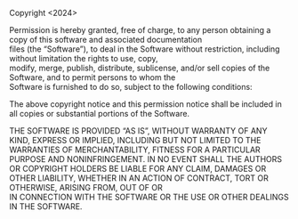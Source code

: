 

Copyright <2024> <Aymar Sedami NAHUM>

Permission is hereby granted, free of charge, to any person obtaining a copy of this software and associated documentation <br />
files (the “Software”), to deal in the Software without restriction, including without limitation the rights to use, copy, <br />
modify, merge, publish, distribute, sublicense, and/or sell copies of the Software, and to permit persons to whom the      <br />
Software is furnished to do so, subject to the following conditions:

The above copyright notice and this permission notice shall be included in all copies or substantial portions of the Software. <br/>

THE SOFTWARE IS PROVIDED “AS IS”, WITHOUT WARRANTY OF ANY KIND, EXPRESS OR IMPLIED, INCLUDING BUT NOT LIMITED TO THE WARRANTIES 
OF MERCHANTABILITY, FITNESS FOR A PARTICULAR PURPOSE AND NONINFRINGEMENT. IN NO EVENT SHALL THE AUTHORS OR COPYRIGHT HOLDERS BE 
LIABLE FOR ANY CLAIM, DAMAGES OR OTHER LIABILITY, WHETHER IN AN ACTION OF CONTRACT, TORT OR OTHERWISE, ARISING FROM, OUT OF OR   
IN CONNECTION WITH THE SOFTWARE OR THE USE OR OTHER DEALINGS IN THE SOFTWARE.
